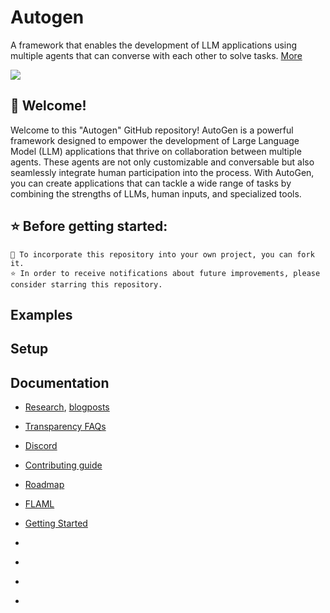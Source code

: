 # Autogen
A framework that enables the development of LLM applications using multiple agents that can converse with each other to solve tasks. [More](https://github.com/microsoft/autogen/tree/main)

![](https://github.com/natnew/Autogen/blob/main/Images/autogen_agentchat.png)

## 👋 Welcome! 
Welcome to this "Autogen" GitHub repository! AutoGen is a powerful framework designed to empower the development of Large Language Model (LLM) applications that thrive on collaboration between multiple agents. These agents are not only customizable and conversable but also seamlessly integrate human participation into the process. With AutoGen, you can create applications that can tackle a wide range of tasks by combining the strengths of LLMs, human inputs, and specialized tools.

## ⭐ Before getting started:

    🍴 To incorporate this repository into your own project, you can fork it. 
    ⭐ In order to receive notifications about future improvements, please consider starring this repository.

## Examples

## Setup

## Documentation

- [Research](https://microsoft.github.io/autogen/docs/Research), [blogposts](https://microsoft.github.io/autogen/blog) 

- [Transparency FAQs](https://github.com/microsoft/autogen/blob/main/TRANSPARENCY_FAQS.md)

- [Discord](https://discord.gg/pAbnFJrkgZ)

- [Contributing guide](https://microsoft.github.io/autogen/docs/Contribute)

- [Roadmap](https://github.com/orgs/microsoft/projects/989/views/3)

- [FLAML](https://github.com/microsoft/FLAML)

- [Getting Started](https://microsoft.github.io/autogen/docs/Getting-Started)

- []()

- []()

- []()

- []()
